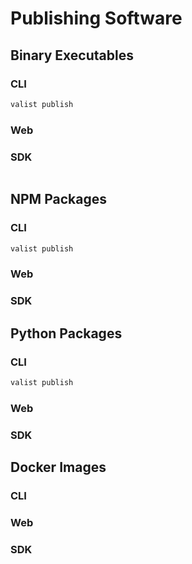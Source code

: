 # Publishing Software

## Binary Executables

### CLI

```bash
valist publish
```

### Web

### SDK

```javascript

```

## NPM Packages

### CLI

```bash
valist publish
```

### Web

### SDK

## Python Packages

### CLI

```bash
valist publish
```

### Web

### SDK

## Docker Images

### CLI

### Web

### SDK